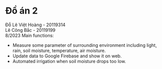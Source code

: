 # Đồ án 2
Đỗ Lê Việt Hoàng - 20119314 <br />
Lê Công Bắc - 20119199 <br />
8/2023
Main functions:
- Measure some parameter of surrounding environment including light, rain, soil moisture, temperature, air moisture.
- Update data to Google Firebase and show it on web.
- Automated irrigation when soil moisture drops too low.
